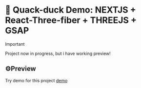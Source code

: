 # 🦆 Quack-duck Demo: NEXTJS + React-Three-fiber + THREEJS + GSAP 

> [!IMPORTANT]
> Project now in progress, but i have working preview!

## ⚙️Preview
Try demo for this project [demo](https://vladchashush.github.io/threejs-landing/)
